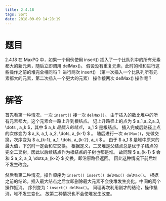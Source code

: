 ```yaml
---
title: 2.4.18
tags: Sort
date: 2018-09-09 14:28:19
---
```


# 题目

2.4.18
在 MaxPQ 中，如果一个用例使用 insert() 插入了一个比队列中的所有元素都大的新元素，随后立即调用 delMax()。
假设没有重复元素，此时的堆和进行这些操作之前的堆完全相同吗？
进行两次 insert()
（第一次插入一个比队列所有元素都大的元素，第二次插入一个更大的元素）
操作接两次 delMax() 操作呢？

# 解答

首先看第一种情况，一次 `insert()` 接一次 `delMax()`。
由于插入的数比堆中的所有元素都大，这个元素会一路上升到根结点。
记上升路径上的点为 $ a_1,a_2,a_3, \dots , a_k $，其中 $ a_k $是插入的结点，$ a_1 $ 是根结点。
插入完成后路径上点的次序变为 $ a_k, a_1, a_2, \dots, a_{k-1} $ 。
随后进行一次 `delMax()`，先做交换，次序变为 $ a_{k-1}, a_1, \dots, a_{k-2}, a_k $ 。
由于 $ a_1 $ 是堆中原来的最大值，下沉时一定会和它交换。
根据定义，二叉堆是父结点总是优于子结点的完全二叉树，因此以后续结点作为根结点的子树也都是堆。
故同理 $ a_{k-1} $ 会和 $ a_2, a_3, \dots,a_{k-2} $ 交换，即沿原路径返回。
因此这种情况下前后堆不发生改变。

然后看第二种情况，操作顺序为 `insert() insert() delMax() delMax()`。
根据之前的结论，插入最大结点之后立即删除最大元素不会使堆发生变化，中间的两个操作抵消。
序列变为：`insert() delMax()`。
同理再次利用刚才的结论，操作抵消，堆不发生变化。
故第二种情况也不会使堆发生改变。
